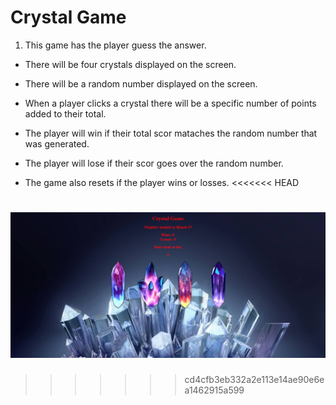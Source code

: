 # Crystal Game

1. This game has the player guess the answer.
* There will be four crystals displayed on the screen.

* There will be a random number displayed on the screen.

* When a player clicks a crystal there will be a specific number of points added to their total.

* The player will win if their total scor mataches the random number that was generated.

* The player will lose if their scor goes over the random number.

* The game also resets if the player wins or losses.
<<<<<<< HEAD

![App Image](assets/images/Capture.PNG)
=======
>>>>>>> cd4cfb3eb332a2e113e14ae90e6ea1462915a599
